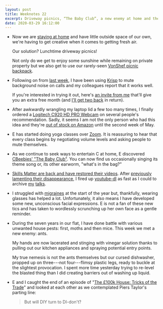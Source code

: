 ```yaml
---
layout: post
title: Weeknotes 22
excerpt: Driveway picnics, “The Baby Club”, a new enemy at home and the etymology of DIY.
date: 2020-03-29 16:12:00
---
```

*   Now we are [staying at home](https://www.gov.uk/government/publications/full-guidance-on-staying-at-home-and-away-from-others) and have little outside space of our own, we're having to get creative when it comes to getting fresh air.

    Our solution? Lunchtime driveway picnics!

    Not only do we get to enjoy some sunshine while remaining on private property but we also get to use our rarely-seen [VonShef picnic backpack](https://www.vonshef.com/vs_en/ash-picnic-backpack-for-4).

*   Following on from [last week](/2020/03/22/weeknotes-21/), I have been using [Krisp](https://krisp.ai) to mute background noise on calls and my colleagues report that it works well.

    If you're interested in trying it out, here's [an invite from me](https://ref.krisp.ai/u/u140a0e434?utm_source=refprogram&utm_campaign=121761&locale=en-GB) that'll give you an extra free month (and [I'll get two back](https://help.krisp.ai/hc/en-us/articles/360012135419-What-is-the-Krisp-Referral-Program-) in return).

*   After awkwardly wrangling my laptop lid a few too many times, I finally ordered a [Logitech C920 HD PRO Webcam](https://www.logitech.com/en-gb/product/hd-pro-webcam-c920) on several people's recommendation. Sadly, it seems I am not the only person who had this idea and they're [out of stock on Amazon](https://www.amazon.co.uk/Logitech-Calling-Recording-Microphones-Adjustable/dp/B006A2Q81M) until the second week of May.

*   E has started doing yoga classes over [Zoom](https://zoom.us). It is reassuring to hear that every class begins by negotiating volume levels and asking people to mute themselves.

*   As we continue to seek ways to entertain C at home, E discovered [CBeebies' "The Baby Club"](https://www.bbc.co.uk/cbeebies/shows/the-baby-club). You can now find us occasionally singing its theme song or, its other earworm, "what's in the bag?"

*   [Skills Matter are back and have restored their videos](https://twitter.com/skillsmatter/status/1243183726101532674). After [previously lamenting their disappearance](/2019/11/16/weeknotes-3/), I fired up [youtube-dl](https://ytdl-org.github.io/youtube-dl/) as fast as I could to archive [my](https://skillsmatter.com/skillscasts/2435-lrug-puppet) [talks](https://skillsmatter.com/skillscasts/6282-exploring-to_proc).

*   I struggled with [migraines](https://www.nhs.uk/conditions/migraine/) at the start of the year but, thankfully, wearing glasses has helped a lot. Unfortunately, it also means I have developed some new, unconscious facial expressions. E is not a fan of these new tics and has taken to wordlessly scrunching up her own face as a gentle reminder.

*   During the seven years in our flat, I have done battle with various unwanted house pests: first, moths and then mice. This week we met a new enemy: ants.

    My hands are now lacerated and stinging with vinegar solution thanks to pulling out our kitchen appliances and spraying potential entry points.

    My true nemesis is not the ants themselves but our cursed dishwasher, propped up on three---not four---flimsy plastic legs, ready to buckle at the slightest provocation. I spent more time yesterday trying to re-level the blasted thing than I did creating barriers out of washing up liquid.

*   E and I caught the end of an episode of "[The £100k House: Tricks of the Trade](https://www.bbc.co.uk/iplayer/episode/b07236fx/the-100k-house-tricks-of-the-trade-series-2-4-skye-and-mattmary-and-luke)" and looked at each other as we contemplated Piers Taylor's parting line:

    > But will DIY turn to DI-don't?
